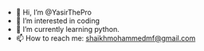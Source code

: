 - 👋 Hi, I’m @YasirThePro
- 👀 I’m interested in coding
- 🌱 I’m currently learning python.
- 📫 How to reach me:
shaikhmohammedmf@gmail.com

<!---
YasirThePro/YasirThePro is a ✨ special ✨ repository because its `README.md` (this file) appears on your GitHub profile.
You can click the Preview link to take a look at your changes.
--->
